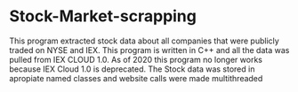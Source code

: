 # Stock-Market-scrapping
This program extracted stock data about all companies that were publicly traded on NYSE and IEX. This program is written in C++ and all the data was pulled from IEX CLOUD 1.0. As of 2020 this program no longer works because IEX Cloud 1.0 is deprecated. The Stock data was stored in apropiate named classes and website calls were made multithreaded
